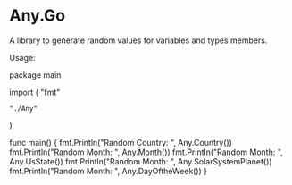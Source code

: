# Any.Go

A library to generate random values for variables and types members.

Usage:

package main

import (
	"fmt"

	"./Any"
)

func main() {
	fmt.Println("Random Country: ", Any.Country())
	fmt.Println("Random Month: ", Any.Month())
	fmt.Println("Random Month: ", Any.UsState())
	fmt.Println("Random Month: ", Any.SolarSystemPlanet())
	fmt.Println("Random Month: ", Any.DayOftheWeek())
}

